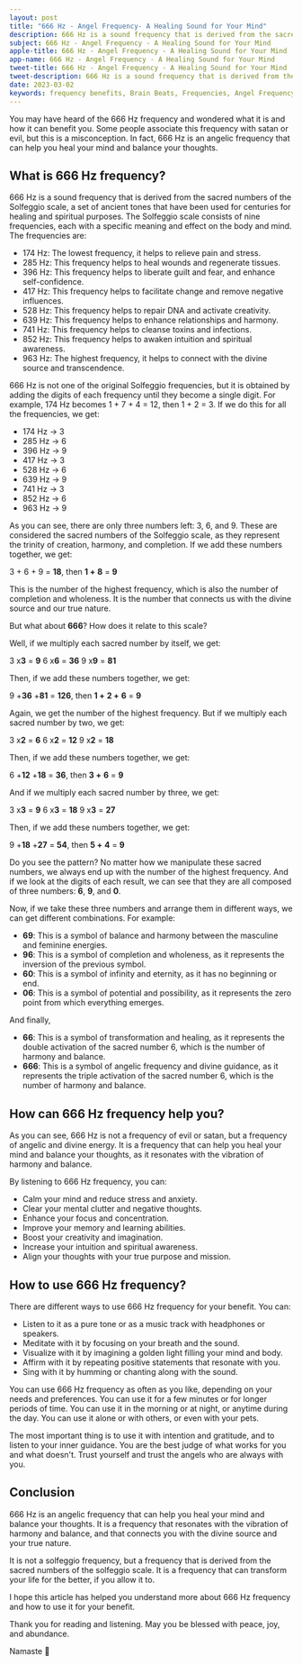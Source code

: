 ```yaml
---
layout: post
title: "666 Hz - Angel Frequency- A Healing Sound for Your Mind"
description: 666 Hz is a sound frequency that is derived from the sacred numbers of the Solfeggio scale, a set of ancient tones that have been used for centuries for healing and spiritual purposes.
subject: 666 Hz - Angel Frequency - A Healing Sound for Your Mind
apple-title: 666 Hz - Angel Frequency - A Healing Sound for Your Mind
app-name: 666 Hz - Angel Frequency - A Healing Sound for Your Mind
tweet-title: 666 Hz - Angel Frequency - A Healing Sound for Your Mind
tweet-description: 666 Hz is a sound frequency that is derived from the sacred numbers of the Solfeggio scale, a set of ancient tones that have been used for centuries for healing and spiritual purposes.
date: 2023-03-02
keywords: frequency benefits, Brain Beats, Frequencies, Angel Frequency, 666 hz, brainwave entrainment, sound therapy, 666 Hz frequency benefits
---
```


You may have heard of the 666 Hz frequency and wondered what it is and how it can benefit you. Some people associate this frequency with satan or evil, but this is a misconception. In fact, 666 Hz is an angelic frequency that can help you heal your mind and balance your thoughts.

## What is 666 Hz frequency?

666 Hz is a sound frequency that is derived from the sacred numbers of the Solfeggio scale, a set of ancient tones that have been used for centuries for healing and spiritual purposes. The Solfeggio scale consists of nine frequencies, each with a specific meaning and effect on the body and mind. The frequencies are:

- 174 Hz: The lowest frequency, it helps to relieve pain and stress.
- 285 Hz: This frequency helps to heal wounds and regenerate tissues.
- 396 Hz: This frequency helps to liberate guilt and fear, and enhance self-confidence.
- 417 Hz: This frequency helps to facilitate change and remove negative influences.
- 528 Hz: This frequency helps to repair DNA and activate creativity.
- 639 Hz: This frequency helps to enhance relationships and harmony.
- 741 Hz: This frequency helps to cleanse toxins and infections.
- 852 Hz: This frequency helps to awaken intuition and spiritual awareness.
- 963 Hz: The highest frequency, it helps to connect with the divine source and transcendence.

666 Hz is not one of the original Solfeggio frequencies, but it is obtained by adding the digits of each frequency until they become a single digit. For example, 174 Hz becomes 1 + 7 + 4 = 12, then 1 + 2 = 3. If we do this for all the frequencies, we get:

- 174 Hz -> 3
- 285 Hz -> 6
- 396 Hz -> 9
- 417 Hz -> 3
- 528 Hz -> 6
- 639 Hz -> 9
- 741 Hz -> 3
- 852 Hz -> 6
- 963 Hz -> 9

As you can see, there are only three numbers left: 3, 6, and 9. These are considered the sacred numbers of the Solfeggio scale, as they represent the trinity of creation, harmony, and completion. If we add these numbers together, we get:

3 + 6 + 9 = **18**, then **1 +** **8** = **9**

This is the number of the highest frequency, which is also the number of completion and wholeness. It is the number that connects us with the divine source and our true nature.

But what about **666**? How does it relate to this scale?

Well, if we multiply each sacred number by itself, we get:

3 x**3** = **9**
6 x**6** = **36**
9 x**9** = **81**

Then, if we add these numbers together, we get:

9 +**36** +**81** = **126**, then **1 +** **2 +** **6** = **9**

Again, we get the number of the highest frequency. But if we multiply each sacred number by two, we get:

3 x**2** = **6**
6 x**2** = **12**
9 x**2** = **18**

Then, if we add these numbers together, we get:

6 +**12** +**18** = **36**, then **3 +** **6** = **9**

And if we multiply each sacred number by three, we get:

3 x**3** = **9**
6 x**3** = **18**
9 x**3** = **27**

Then, if we add these numbers together, we get:

9 +**18** +**27** = **54**, then **5 +** **4** = **9**

Do you see the pattern? No matter how we manipulate these sacred numbers, we always end up with the number of the highest frequency. And if we look at the digits of each result, we can see that they are all composed of three numbers: **6**, **9**, and **0**.

Now, if we take these three numbers and arrange them in different ways, we can get different combinations. For example:

- **69**: This is a symbol of balance and harmony between the masculine and feminine energies.
- **96**: This is a symbol of completion and wholeness, as it represents the inversion of the previous symbol.
- **60**: This is a symbol of infinity and eternity, as it has no beginning or end.
- **06**: This is a symbol of potential and possibility, as it represents the zero point from which everything emerges.

And finally,

- **66**: This is a symbol of transformation and healing, as it represents the double activation of the sacred number 6, which is the number of harmony and balance.
- **666**: This is a symbol of angelic frequency and divine guidance, as it represents the triple activation of the sacred number 6, which is the number of harmony and balance.

## How can 666 Hz frequency help you?

As you can see, 666 Hz is not a frequency of evil or satan, but a frequency of angelic and divine energy. It is a frequency that can help you heal your mind and balance your thoughts, as it resonates with the vibration of harmony and balance.

By listening to 666 Hz frequency, you can:

- Calm your mind and reduce stress and anxiety.
- Clear your mental clutter and negative thoughts.
- Enhance your focus and concentration.
- Improve your memory and learning abilities.
- Boost your creativity and imagination.
- Increase your intuition and spiritual awareness.
- Align your thoughts with your true purpose and mission.

## How to use 666 Hz frequency?

There are different ways to use 666 Hz frequency for your benefit. You can:

- Listen to it as a pure tone or as a music track with headphones or speakers.
- Meditate with it by focusing on your breath and the sound.
- Visualize with it by imagining a golden light filling your mind and body.
- Affirm with it by repeating positive statements that resonate with you.
- Sing with it by humming or chanting along with the sound.

You can use 666 Hz frequency as often as you like, depending on your needs and preferences. You can use it for a few minutes or for longer periods of time. You can use it in the morning or at night, or anytime during the day. You can use it alone or with others, or even with your pets.

The most important thing is to use it with intention and gratitude, and to listen to your inner guidance. You are the best judge of what works for you and what doesn't. Trust yourself and trust the angels who are always with you.

## Conclusion

666 Hz is an angelic frequency that can help you heal your mind and balance your thoughts. It is a frequency that resonates with the vibration of harmony and balance, and that connects you with the divine source and your true nature.

It is not a solfeggio frequency, but a frequency that is derived from the sacred numbers of the solfeggio scale. It is a frequency that can transform your life for the better, if you allow it to.

I hope this article has helped you understand more about 666 Hz frequency and how to use it for your benefit.

Thank you for reading and listening. May you be blessed with peace, joy, and abundance.

Namaste 🙏